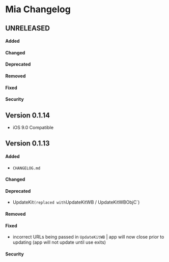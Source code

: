 # Mia Changelog

## UNRELEASED

#### Added

#### Changed

#### Deprecated

#### Removed

#### Fixed

#### Security

## Version 0.1.14

- iOS 9.0 Compatible


## Version 0.1.13


#### Added
- `CHANGELOG.md`

#### Changed

#### Deprecated
- UpdateKit` (replaced with `UpdateKitWB / UpdateKitWBObjC`)

#### Removed

#### Fixed
- incorrect URLs being passed  in `UpdateKitWB` | app will now close prior to updating (app will not update until use exits)

#### Security
